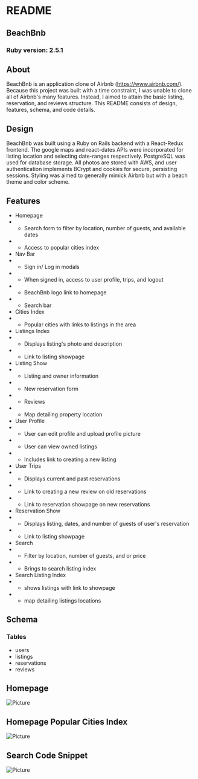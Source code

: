 # README
## BeachBnb

### Ruby version: 2.5.1

## About
BeachBnb is an application clone of Airbnb (https://www.airbnb.com/). Because this project was built with a time constraint, I was unable to clone all of Airbnb's many features. Instead, I aimed to attain the basic listing, reservation, and reviews structure. This README consists of design, features, schema, and code details.

## Design 
BeachBnb was built using a Ruby on Rails backend with a React-Redux frontend. The google maps and react-dates APIs were incorporated for listing location and selecting date-ranges respectively. PostgreSQL was used for database storage. All photos are stored with AWS, and user authentication implements BCrypt and cookies for secure, persisting sessions. Styling was aimed to generally mimick Airbnb but with a beach theme and color scheme.

## Features 
* Homepage
* * Search form to filter by location, number of guests, and available dates
* * Access to popular cities index
* Nav Bar 
* * Sign in/ Log in modals 
* * When signed in, access to user profile, trips, and logout
* * BeachBnb logo link to homepage
* * Search bar
* Cities Index 
* * Popular cities with links to listings in the area
* Listings Index
* * Displays listing's photo and description
* * Link to listing showpage 
* Listing Show 
* * Listing and owner information
* * New reservation form 
* * Reviews 
* * Map detailing property location
* User Profile
* * User can edit profile and upload profile picture 
* * User can view owned listings
* * Includes link to creating a new listing
* User Trips 
* * Displays current and past reservations 
* * Link to creating a new review on old reservations
* * Link to reservation showpage on new reservations
* Reservation Show
* * Displays listing, dates, and number of guests of user's reservation
* * Link to listing showpage
* Search
* * Filter by location, number of guests, and or price 
* * Brings to search listing index
* Search Listing Index 
* * shows listings with link to showpage 
* * map detailing listings locations

## Schema 
### Tables 
* users 
* listings 
* reservations
* reviews 

## Homepage 
![Picture](https://user-images.githubusercontent.com/48730725/67796550-9d051c00-fa56-11e9-87c9-47a670109ac6.png)

## Homepage Popular Cities Index
![Picture](https://user-images.githubusercontent.com/48730725/67796584-aabaa180-fa56-11e9-8d2b-52ad358e5a8e.png)

## Search Code Snippet 
![Picture](https://user-images.githubusercontent.com/48730725/67796678-d178d800-fa56-11e9-8e5c-65400a71753d.png)






